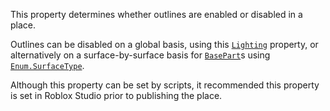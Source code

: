 This property determines whether outlines are enabled or disabled in a
place.

Outlines can be disabled on a global basis, using this [`Lighting`](https://create.roblox.com/docs/reference/engine/classes/Lighting)
property, or alternatively on a surface-by-surface basis for
[`BasePart`](https://create.roblox.com/docs/reference/engine/classes/BasePart)s using [`Enum.SurfaceType`](https://create.roblox.com/docs/reference/engine/enums/SurfaceType).

Although this property can be set by scripts, it recommended this property
is set in Roblox Studio prior to publishing the place.